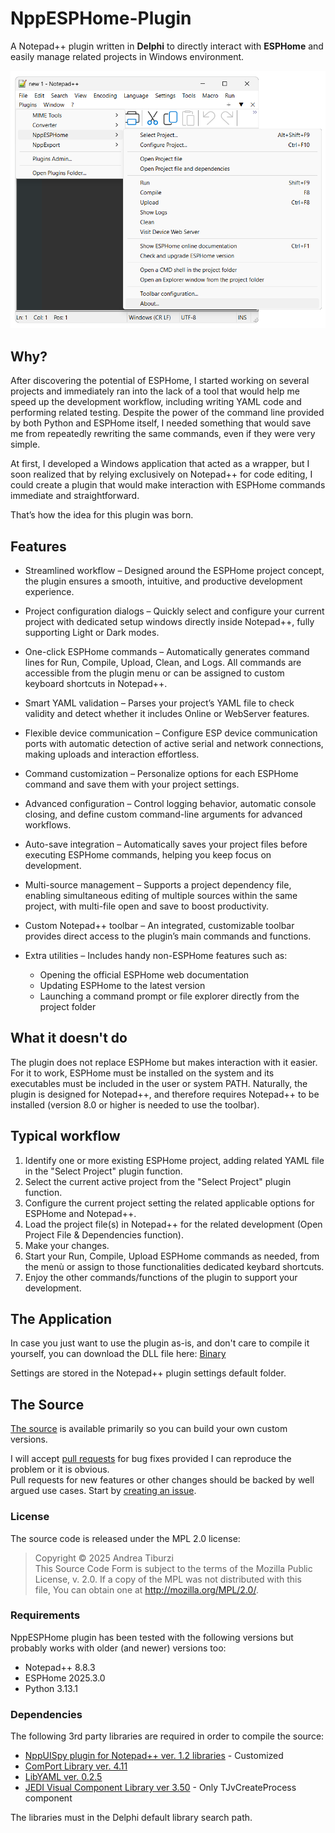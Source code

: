 # NppESPHome-Plugin

A Notepad++ plugin written in **Delphi** to directly interact with **ESPHome** and easily manage related projects in Windows environment.

![NppESPHome in action](Art/main.png)

## Why?

After discovering the potential of ESPHome, I started working on several projects and immediately ran into the lack of a tool that would help me speed up the development workflow, including writing YAML code and performing related testing.
Despite the power of the command line provided by both Python and ESPHome itself, I needed something that would save me from repeatedly rewriting the same commands, even if they were very simple.

At first, I developed a Windows application that acted as a wrapper, but I soon realized that by relying exclusively on Notepad++ for code editing, I could create a plugin that would make interaction with ESPHome commands immediate and straightforward.

That’s how the idea for this plugin was born.

## Features

* Streamlined workflow – Designed around the ESPHome project concept, the plugin ensures a smooth, intuitive, and productive development experience.

* Project configuration dialogs – Quickly select and configure your current project with dedicated setup windows directly inside Notepad++, fully supporting Light or Dark modes.

* One-click ESPHome commands – Automatically generates command lines for Run, Compile, Upload, Clean, and Logs. All commands are accessible from the plugin menu or can be assigned to custom keyboard shortcuts in Notepad++.

* Smart YAML validation – Parses your project’s YAML file to check validity and detect whether it includes Online or WebServer features.

* Flexible device communication – Configure ESP device communication ports with automatic detection of active serial and network connections, making uploads and interaction effortless.

* Command customization – Personalize options for each ESPHome command and save them with your project settings.

* Advanced configuration – Control logging behavior, automatic console closing, and define custom command-line arguments for advanced workflows.

* Auto-save integration – Automatically saves your project files before executing ESPHome commands, helping you keep focus on development.

* Multi-source management – Supports a project dependency file, enabling simultaneous editing of multiple sources within the same project, with multi-file open and save to boost productivity.

* Custom Notepad++ toolbar – An integrated, customizable toolbar provides direct access to the plugin’s main commands and functions.

* Extra utilities – Includes handy non-ESPHome features such as:
    - Opening the official ESPHome web documentation
    - Updating ESPHome to the latest version
    - Launching a command prompt or file explorer directly from the project folder

## What it doesn't do

The plugin does not replace ESPHome but makes interaction with it easier.
For it to work, ESPHome must be installed on the system and its executables must be included in the user or system PATH.
Naturally, the plugin is designed for Notepad++, and therefore requires Notepad++ to be installed (version 8.0 or higher is needed to use the toolbar).

## Typical workflow

1. Identify one or more existing ESPHome project, adding related YAML file in the "Select Project" plugin function.
2. Select the current active project from the "Select Project" plugin function.
3. Configure the current project setting the related applicable options for ESPHome and Notepad++.
4. Load the project file(s) in Notepad++ for the related development (Open Project File & Dependencies function).
5. Make your changes.
6. Start your Run, Compile, Upload ESPHome commands as needed, from the menù or assign to those functionalities dedicated keybard shortcuts.
7. Enjoy the other commands/functions of the plugin to support your development.

## The Application

In case you just want to use the plugin as-is, and don't care to compile it yourself, you can download the DLL file here: [Binary](https://github.com/atiburzi/NppESPHome-Plugin/tree/main/bin)

Settings are stored in the Notepad++ plugin settings default folder.

## The Source

[The source](https://github.com/atiburzi/NppESPHome-Plugin/tree/main/Source) is available primarily so you can build your own custom versions.

I will accept [pull requests](https://github.com/atiburzi/NppESPHome-Plugin/pulls) for bug fixes provided I can reproduce the problem or it is obvious.  
Pull requests for new features or other changes should be backed by well argued use cases. Start by [creating an issue](https://github.com/atiburzi/NppESPHome-Plugin/issues).

### License

The source code is released under the MPL 2.0 license:

> Copyright © 2025 Andrea Tiburzi  
> This Source Code Form is subject to the terms of the Mozilla Public  
> License, v. 2.0. If a copy of the MPL was not distributed with this  
> file, You can obtain one at http://mozilla.org/MPL/2.0/.

### Requirements

NppESPHome plugin has been tested with the following versions but probably works with older (and newer) versions too:

  * Notepad++ 8.8.3
  * ESPHome 2025.3.0
  * Python 3.13.1


### Dependencies

The following 3rd party libraries are required in order to compile the source:

  * [NppUISpy plugin for Notepad++ ver. 1.2 libraries](https://github.com/dinkumoil/NppUISpy/tree/master/src/Lib) - Customized
  * [ComPort Library ver. 4.11](http://comport.sf.net/)
  * [LibYAML ver. 0.2.5](https://github.com/yaml/libyaml)
  * [JEDI Visual Component Library ver 3.50](https://github.com/project-jedi/jvcl) - Only TJvCreateProcess component

The libraries must in the Delphi default library search path.







